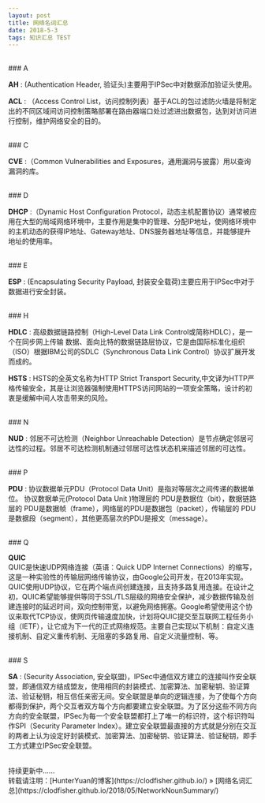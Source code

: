 ```yaml
---
layout: post
title: 网络名词汇总
date: 2018-5-3 
tags: 知识汇总 TEST
---
```


<br>
### A    

**AH** : (Authentication Header, 验证头)主要用于IPSec中对数据添加验证头使用。   

**ACL** : （Access Control List，访问控制列表）基于ACL的包过滤防火墙是将制定出的不同区域间访问控制策略部署在路由器端口处过滤进出数据包，达到对访问进行控制，维护网络安全的目的。      

<br>
### C    

**CVE** :（Common Vulnerabilities and Exposures，通用漏洞与披露）用以查询漏洞的库。    

<br>
### D    

**DHCP** :（Dynamic Host Configuration Protocol，动态主机配置协议）通常被应用在大型的局域网络环境中，主要作用是集中的管理、分配IP地址，使网络环境中的主机动态的获得IP地址、Gateway地址、DNS服务器地址等信息，并能够提升地址的使用率。    

<br>
### E        

**ESP** : (Encapsulating Security Payload, 封装安全载荷)主要应用于IPSec中对于数据进行安全封装。    

<br>
### H    

**HDLC** :  高级数据链路控制（High-Level Data Link Control或简称HDLC），是一个在同步网上传输 数据、面向比特的数据链路层协议，它是由国际标准化组织（ISO）根据IBM公司的SDLC（Synchronous Data Link Control）协议扩展开发而成的。   

**HSTS** : HSTS的全英文名称为HTTP Strict Transport Security,中文译为HTTP严格传输安全，其是让浏览器强制使用HTTPS访问网站的一项安全策略，设计的初衷是缓解中间人攻击带来的风险。    

<br>
### N     

**NUD** : 邻居不可达检测（Neighbor Unreachable Detection）是节点确定邻居可达性的过程。邻居不可达检测机制通过邻居可达性状态机来描述邻居的可达性。    

<br>
### P     

**PDU** : 协议数据单元PDU（Protocol Data Unit）是指对等层次之间传递的数据单位。 协议数据单元(Protocol Data Unit )物理层的 PDU是数据位（bit），数据链路层的 PDU是数据帧（frame），网络层的PDU是数据包（packet），传输层的 PDU是数据段（segment），其他更高层次的PDU是报文（message）。   

<br>
### Q    

**QUIC**     
QUIC是快速UDP网络连接（英语：Quick UDP Internet Connections）的缩写，这是一种实验性的传输层网络传输协议，由Google公司开发，在2013年实现。QUIC使用UDP协议，它在两个端点间创建连接，且支持多路复用连接。在设计之初，QUIC希望能够提供等同于SSL/TLS层级的网络安全保护，减少数据传输及创建连接时的延迟时间，双向控制带宽，以避免网络拥塞。Google希望使用这个协议来取代TCP协议，使网页传输速度加快，计划将QUIC提交至互联网工程任务小组（IETF），让它成为下一代的正式网络规范。主要自己实现以下机制：自定义连接机制、自定义重传机制、无阻塞的多路复用、自定义流量控制、等。    

<br>
### S    

**SA** : (Security Association, 安全联盟)，IPSec中通信双方建立的连接叫作安全联盟，即通信双方结成盟友，使用相同的封装模式、加密算法、加密秘钥、验证算法、验证秘钥，相互信任亲密无间。安全联盟是单向的逻辑连接，为了使每个方向都得到保护，两个交互者双方每个方向都要建立安全联盟。为了区分这些不同方向方向的安全联盟，IPSec为每一个安全联盟都打上了唯一的标识符，这个标识符叫作SPI（Security Parameter Index）。建立安全联盟最直接的方式就是分别在交互的两者上认为设定好封装模式、加密算法、加密秘钥、验证算法、验证秘钥，即手工方式建立IPSec安全联盟。      



    
<br>
持续更新中......    

<br> 
转载请注明：[HunterYuan的博客](https://clodfisher.github.io/) » [网络名词汇总](https://clodfisher.github.io/2018/05/NetworkNounSummary/)      

